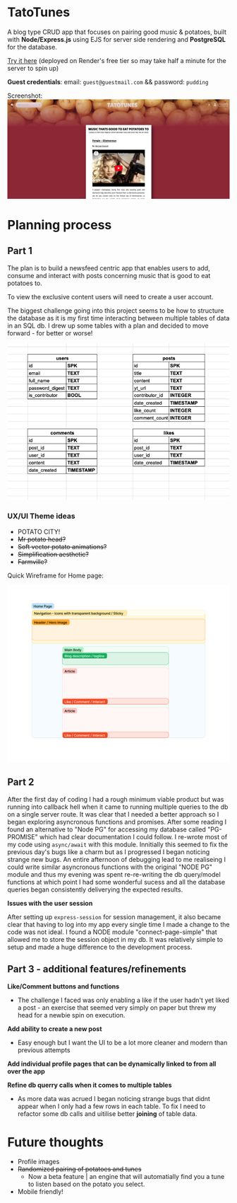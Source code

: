 # TatoTunes

A blog type CRUD app that focuses on pairing good music & potatoes, built with **Node/Express.js** using EJS for server side rendering and **PostgreSQL** for the database.

[Try it here](https://tatotunes.onrender.com/) (deployed on Render's free tier so may take half a minute for the server to spin up)

**Guest credentials**: email: `guest@guestmail.com` && password: `pudding`

Screenshot:
![Screnshot](https://github.com/mountmike/TatoTunes/blob/main/public/images/screenshot.png?raw=true)



# **Planning process**

## Part 1

The plan is to build a newsfeed centric app that enables users to add, consume and interact with posts concerning music that is good to eat potatoes to. 

To view the exclusive content users will need to create a user account.

The biggest challenge going into this project seems to be how to structure the database as it is my first time interacting between multiple tables of data in an SQL db. I drew up some tables with a plan and decided to move forward - for better or worse!

![Wireframe1](https://github.com/mountmike/TatoTunes/blob/main/public/images/dbmap.png?raw=true)

### UX/UI Theme ideas
- POTATO CITY!
- ~~Mr potato head?~~
- ~~Soft vector potato animations?~~
- ~~Simplification aesthetic?~~
- ~~Farmville?~~


Quick Wireframe for Home page:

![Wireframe1](https://github.com/mountmike/TatoTunes/blob/main/public/images/wireframe1.png?raw=true)



##  Part 2

After the first day of coding I had a rough minimum viable product but was running into callback hell when it came to running multiple queries to the db on a single server route. It was clear that I needed a better approach so I began exploring asyncronous functions and promises. After some reading I found an alternative to "Node PG" for accessing my database called "PG-PROMISE" which had clear documentation I could follow. I re-wrote most of my code using `async/await` with this module. Innitially this seemed to fix the previous day's bugs like a charm but as I progressed I began noticing strange new bugs. An entire afternoon of debugging lead to me realiseing I could write similar asyncronous functions with the original "NODE PG" module and thus my evening was spent re-re-writing the db query/model functions at which point I had some wonderful sucess and all the database queries began consistently deliverying the expected results.

**Issues with the user session**

After setting up `express-session` for session management, it also became clear that having to log into my app every single time I made a change to the code was not ideal. I found a NODE module "connect-page-simple" that allowed me to store the session object in my db. It was relatively simple to setup and made a huge difference to the development process.


## Part 3 - additional features/refinements 
**Like/Comment buttons and functions**
- The challenge I faced was only enabling a like if the user hadn't yet liked a post - an exercise that seemed very simply on paper but threw my head for a newbie spin on execution.

**Add ability to create a new post**
- Easy enough but I want the UI to be a lot more cleaner and modern than previous attempts

**Add individual profile pages that can be dynamically linked to from all over the app**

**Refine db querry calls when it comes to multiple tables**
- As more data was acrued I began noticing strange bugs that didnt appear when I only had a few rows in each table. To fix I need to refactor some db calls and uitilise better **joining** of table data.


# Future thoughts
- Profile images
- ~~Randomized pairing of potatoes and tunes~~
    - Now a beta feature | an engine that will automatially find you a tune to listen based on the potato you select.
- Mobile friendly!

